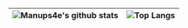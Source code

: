 |![Manups4e's github stats](https://github-readme-stats.vercel.app/api?username=manups4e&count_private=true&show_icons=true&theme=cobalt&include_all_commits=true)|![Top Langs](https://github-readme-stats.vercel.app/api/top-langs/?username=manups4e&theme=cobalt&langs_count=10&layout=compact)|
|:-:|:-:|

